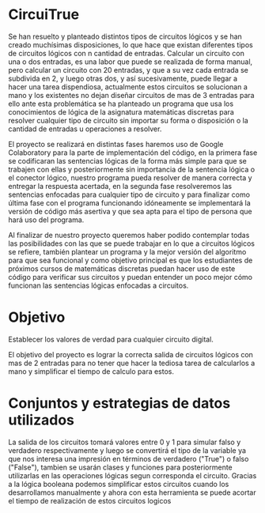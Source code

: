 # CircuiTrue
Se han resuelto y planteado distintos tipos de circuitos lógicos y se han creado muchísimas disposiciones, lo que hace que existan diferentes tipos de circuitos lógicos con n cantidad de entradas. Calcular un circuito con una o dos entradas, es una labor que puede se realizada de forma manual, pero calcular un circuito con 20 entradas, y que a su vez cada entrada se subdivida en 2, y luego otras dos, y así sucesivamente, puede llegar a hacer una tarea dispendiosa, actualmente estos circuitos se solucionan a mano y los existentes no dejan diseñar circuitos de mas de 3 entradas para ello ante esta problemática se ha planteado un programa que usa los conocimientos de lógica de la asignatura matemáticas discretas para resolver cualquier tipo de circuito sin importar su forma o disposición o la cantidad de entradas u operaciones a resolver.

El proyecto se realizará en distintas fases haremos uso de Google Colaboratory para la parte de implementación del código, en la primera fase se codificaran las sentencias lógicas de la forma más simple para que se trabajen con ellas y posteriormente sin importancia de la sentencia lógica o el conector lógico, nuestro programa pueda resolver de manera correcta y entregar la respuesta acertada, en la segunda fase resolveremos las sentencias enfocadas para cualquier tipo de circuito y para finalizar como última fase con el programa funcionando idóneamente se implementará la versión de código más asertiva y que sea apta para el tipo de persona que hará uso del programa.

Al finalizar de nuestro proyecto queremos haber podido contemplar todas las posibilidades con las que se puede trabajar en lo que a circuitos lógicos se refiere, también plantear un programa y la mejor versión del algoritmo para que sea funcional y como objetivo principal es que los estudiantes de próximos cursos de matemáticas discretas puedan hacer uso de este código para verificar sus circuitos y puedan entender un poco mejor cómo funcionan las sentencias lógicas enfocadas a circuitos.

# Objetivo
Establecer los valores de verdad para cualquier circuito digital.

El objetivo del proyecto es lograr la correcta salida de circuitos lógicos con mas de 2 entradas para no tener que hacer la tediosa tarea de calcularlos a mano y simplificar el tiempo de calculo para estos.


# Conjuntos y estrategias de datos utilizados
La salida de los circuitos tomará valores entre 0 y 1 para simular falso y verdadero respectivamente y luego se convertirá el tipo de la variable ya que nos interesa una impresión en términos de verdadero ("True") o falso ("False"), tambien se usarán clases y funciones para posteriormente utilizarlas en las operaciones lógicas segun corresponda el circuito. Gracias a la lógica booleana podemos simplificar estos circuitos cuando los desarrollamos manualmente y ahora con esta herramienta se puede acortar el tiempo de realización de estos circuitos logicos

